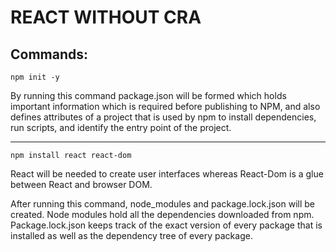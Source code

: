 # REACT WITHOUT CRA

## Commands:

```
npm init -y
```

By running this command package.json will be formed which holds important information which is required before publishing to NPM, and also defines attributes of a project that is used by npm to install dependencies, run scripts, and identify the entry point of the project.

---

```
npm install react react-dom
```

React will be needed to create user interfaces whereas React-Dom is a glue between React and browser DOM.

After running this command, node_modules and package.lock.json will be created. Node modules hold all the dependencies downloaded from npm. Package.lock.json keeps track of the exact version of every package that is installed as well as the dependency tree of every package.
